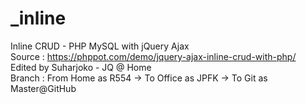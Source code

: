 # _inline<br>
Inline CRUD - PHP MySQL with jQuery Ajax<br>
Source : https://phppot.com/demo/jquery-ajax-inline-crud-with-php/<br>
Edited by Suharjoko - JQ @ Home<br>
Branch : From Home as R554 -> To Office as JPFK -> To Git as Master@GitHub
